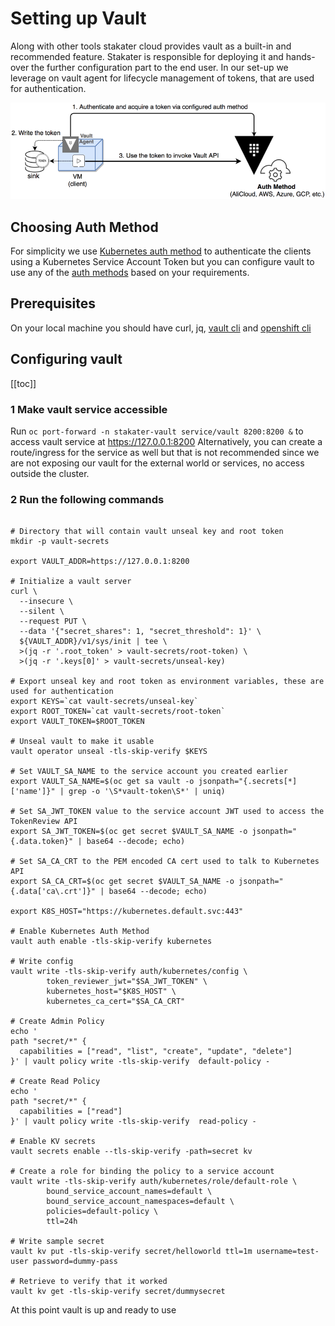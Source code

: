 # Setting up Vault

Along with other tools stakater cloud provides vault as a built-in and recommended feature. Stakater is responsible for 
deploying it and hands-over the further configuration part to the end user. 
In our set-up we leverage on vault agent for lifecycle management of tokens, that are used for authentication. 

![vault-agent](./images/vault-agent.png)

## Choosing Auth Method

For simplicity we use [Kubernetes auth method](https://www.vaultproject.io/docs/auth/kubernetes.html) to authenticate 
the clients using a Kubernetes Service Account Token but you can configure
vault to use any of the [auth methods](https://www.vaultproject.io/docs/auth) based on your requirements.

## Prerequisites

On your local machine you should have curl, jq, [vault cli](https://www.vaultproject.io/docs/install) and [openshift cli](https://docs.openshift.com/container-platform/4.2/cli_reference/openshift_cli/getting-started-cli.html#cli-installing-cli_cli-developer-commands)

## Configuring vault
 
[[toc]]

### 1 Make vault service accessible

Run `oc port-forward -n stakater-vault service/vault 8200:8200 &` to access vault service at https://127.0.0.1:8200
Alternatively, you can create a route/ingress for the service as well but that is not recommended since we are not exposing our
vault for the external world or services, no access outside the cluster.

### 2 Run the following commands

```shell script

# Directory that will contain vault unseal key and root token
mkdir -p vault-secrets

export VAULT_ADDR=https://127.0.0.1:8200

# Initialize a vault server
curl \
  --insecure \
  --silent \
  --request PUT \
  --data '{"secret_shares": 1, "secret_threshold": 1}' \
  ${VAULT_ADDR}/v1/sys/init | tee \
  >(jq -r '.root_token' > vault-secrets/root-token) \
  >(jq -r '.keys[0]' > vault-secrets/unseal-key)

# Export unseal key and root token as environment variables, these are used for authentication
export KEYS=`cat vault-secrets/unseal-key`
export ROOT_TOKEN=`cat vault-secrets/root-token`
export VAULT_TOKEN=$ROOT_TOKEN

# Unseal vault to make it usable
vault operator unseal -tls-skip-verify $KEYS

# Set VAULT_SA_NAME to the service account you created earlier
export VAULT_SA_NAME=$(oc get sa vault -o jsonpath="{.secrets[*]['name']}" | grep -o '\S*vault-token\S*' | uniq)

# Set SA_JWT_TOKEN value to the service account JWT used to access the TokenReview API
export SA_JWT_TOKEN=$(oc get secret $VAULT_SA_NAME -o jsonpath="{.data.token}" | base64 --decode; echo)

# Set SA_CA_CRT to the PEM encoded CA cert used to talk to Kubernetes API
export SA_CA_CRT=$(oc get secret $VAULT_SA_NAME -o jsonpath="{.data['ca\.crt']}" | base64 --decode; echo)

export K8S_HOST="https://kubernetes.default.svc:443"

# Enable Kubernetes Auth Method
vault auth enable -tls-skip-verify kubernetes

# Write config
vault write -tls-skip-verify auth/kubernetes/config \
        token_reviewer_jwt="$SA_JWT_TOKEN" \
        kubernetes_host="$K8S_HOST" \
        kubernetes_ca_cert="$SA_CA_CRT"

# Create Admin Policy
echo '
path "secret/*" {
  capabilities = ["read", "list", "create", "update", "delete"]
}' | vault policy write -tls-skip-verify  default-policy -

# Create Read Policy
echo '
path "secret/*" {
  capabilities = ["read"]
}' | vault policy write -tls-skip-verify  read-policy -

# Enable KV secrets
vault secrets enable --tls-skip-verify -path=secret kv

# Create a role for binding the policy to a service account
vault write -tls-skip-verify auth/kubernetes/role/default-role \
        bound_service_account_names=default \
        bound_service_account_namespaces=default \
        policies=default-policy \
        ttl=24h

# Write sample secret
vault kv put -tls-skip-verify secret/helloworld ttl=1m username=test-user password=dummy-pass

# Retrieve to verify that it worked
vault kv get -tls-skip-verify secret/dummysecret
```

At this point vault is up and ready to use